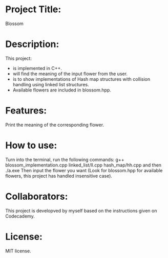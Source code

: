# Project Title: 
Blossom

# Description:
This project: 
+ is implemented in C++.
+ will find the meaning of the input flower from the user.
+ is to show implementations of Hash map structures with collision handling using linked list structures.
+ Available flowers are included in blossom.hpp.

# Features:
Print the meaning of the corresponding flower.

# How to use:
Turn into the terminal, run the following commands: g++ blossom_implementation.cpp linked_list/ll.cpp hash_map/hh.cpp and then ./a.exe
Then input the flower you want (Look for blossom.hpp for available flowers, this project has handled insensitive case).

# Collaborators: 
This project is developved by myself based on the instructions given on Codecademy.

# License: 
MIT license.